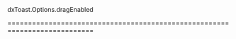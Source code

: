 <!--id-->dxToast.Options.dragEnabled<!--/id-->
<!--merge--><!--/merge-->
<!--hidden--><!--/hidden-->
===========================================================================

